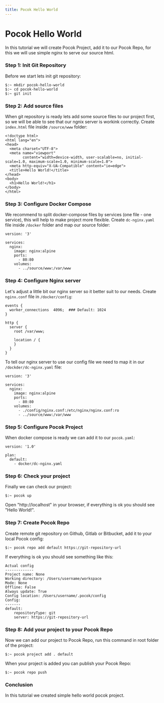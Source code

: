 ```yaml
---
title: Pocok Hello World
---
```


# Pocok Hello World
In this tutorial we will create Pocok Project, add it to our Pocok Repo, 
for this we will use simple nginx to serve our source html. 


### Step 1: Init Git Repository 

Before we start lets init git repository:
```
$:~ mkdir pocok-hello-world
$:~ cd pocok-hello-world
$:~ git init
```


### Step 2: Add source files

When git repository is ready lets add some source files to our project first,
so we will be able to see that our ngnix server is workink correctly.
Create `index.html` file inside `/source/www` folder:
```
<!doctype html>
<html lang="en">
<head>
  <meta charset="UTF-8">
  <meta name="viewport"
        content="width=device-width, user-scalable=no, initial-scale=1.0, maximum-scale=1.0, minimum-scale=1.0">
  <meta http-equiv="X-UA-Compatible" content="ie=edge">
  <title>Hello World!</title>
</head>
<body>
  <h1>Hello World!</h1>
</body>
</html>
```


### Step 3: Configure Docker Compose

We recommend to split docker-compose files by services (one file - one service), 
this will help to make project more flexible. 
Create `dc-nginx.yaml` file inside `/docker` folder and map our source folder:
```
version: '3'

services:
  nginx:
    image: nginx:alpine
    ports:
      - 80:80
    volumes:
      - ../source/www:/var/www
```


### Step 4: Configure Nginx server

Let's adjust a little bit our nginx server so it better suit to our needs.
Create `nginx.conf` file in `/docker/config`:
```
events {
  worker_connections  4096;  ### Default: 1024
}

http {
  server {
    root /var/www;

    location / {
    }
  }
}
```
  
  
To tell our nginx server to use our config file we need to map it in our `/dockder/dc-nginx.yaml` file:
```
version: '3'

services:
  nginx:
    image: nginx:alpine
    ports:
      - 80:80
    volumes:
      - ./config/nginx.conf:/etc/nginx/nginx.conf:ro
      - ../source/www:/var/www
```


### Step 5: Configure Pocok Project

When docker compose is ready we can add it to our `pocok.yaml`:
```
version: '1.0'

plan:
  default:
    - docker/dc-nginx.yaml
```


### Step 6: Check your project

Finally we can check our project:
```
$:~ pocok up
```
Open "http://localhost" in your browser, if everything is ok you should see "Hello World!".

    

### Step 7: Create Pocok Repo

Create remote git repository on Github, Gitlab or Bitbucket, add it to your local Pocok config:
```
$:~ pocok repo add default https://git-repository-url
```
If everything is ok you should see something like this:
```
Actual config
-------------
Project name: None
Working directory: /Users/username/workspace
Mode: None
Offline: False
Always update: True
Config location: /Users/username/.pocok/config
Config:
-------
default:
    repositoryType: git
    server: https://git-repository-url
```


### Step 8: Add your project to your Pocok Repo
Now we can add our project to Pocok Repo, run this command in root folder of the project:
```
$:~ pocok project add . default
```
When your project is added you can publish your Pocok Repo:
```
$:~ pocok repo push
```
 

### Conclusion  
In this tutorial we created simple hello world pocok project.

